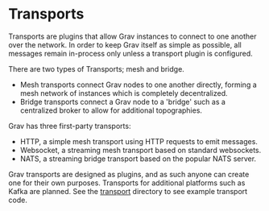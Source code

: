 # Transports

Transports are plugins that allow Grav instances to connect
to one another over the network. In order to keep Grav itself
as simple as possible, all messages remain in-process only 
unless a transport plugin is configured.

There are two types of Transports; mesh and bridge.
* Mesh transports connect Grav nodes to one another directly, forming a mesh network of instances which is completely decentralized.
* Bridge transports connect a Grav node to a 'bridge' such as a centralized broker to allow for additional topographies.

Grav has three first-party transports:

* HTTP, a simple mesh transport using HTTP requests to emit messages.
* Websocket, a streaming mesh transport based on standard websockets.
* NATS, a streaming bridge transport based on the popular NATS server.

Grav transports are designed as plugins, and as such anyone 
can create one for their own purposes. Transports for 
additional platforms such as Kafka are planned. 
See the [transport](https://github.com/suborbital/grav/blob/main/transport) directory 
to see example transport code.

